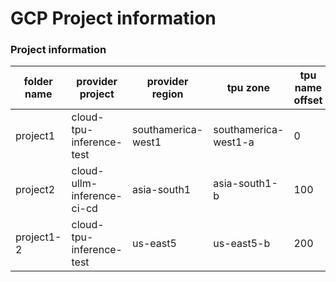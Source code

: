 # GCP Project information

### Project information

| folder name |      provider project      | provider region    | tpu zone             | tpu name offset | v6e-1 | v6e-4 | v6e-8 |
|-------------|----------------------------|--------------------|----------------------|-----------------|-------|-------|-------|
| project1    | cloud-tpu-inference-test   | southamerica-west1 | southamerica-west1-a | 0               |8      | 3     | 8     |
| project2    | cloud-ullm-inference-ci-cd | asia-south1        | asia-south1-b        | 100             |8      | 4     | 12    |    
| project1-2  | cloud-tpu-inference-test   | us-east5           | us-east5-b           | 200             |0      | 0     | 0     |
